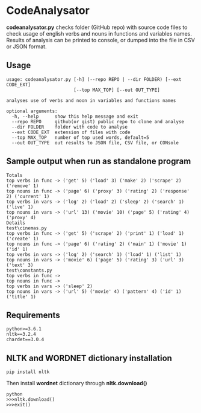 # CodeAnalysator

**codeanalysator.py** checks folder (GitHub repo) with source code files to check usage 
of english verbs and nouns in functions and variables names.
Results of analysis can be printed to console, or dumped into the file in CSV 
or JSON format. 

## Usage
```
usage: codeanalysator.py [-h] (--repo REPO | --dir FOLDER) [--ext CODE_EXT]
                         [--top MAX_TOP] [--out OUT_TYPE]

analyses use of verbs and noon in variables and functions names

optional arguments:
  -h, --help      show this help message and exit
  --repo REPO     github(or gist) public repo to clone and analyse
  --dir FOLDER    folder with code to analyse
  --ext CODE_EXT  extension of files with code
  --top MAX_TOP   number of top used words, default=5
  --out OUT_TYPE  out results to JSON file, CSV file, or CONsole
```

## Sample output when run as standalone program
```
Totals
top verbs in func -> ('get' 5) ('load' 3) ('make' 2) ('scrape' 2) ('remove' 1)
top nouns in func -> ('page' 6) ('proxy' 3) ('rating' 2) ('response' 2) ('current' 1)
top verbs in vars -> ('log' 2) ('load' 2) ('sleep' 2) ('search' 1) ('live' 1)
top nouns in vars -> ('url' 13) ('movie' 10) ('page' 5) ('rating' 4) ('proxy' 4)
Details
test\cinemas.py
top verbs in func -> ('get' 5) ('scrape' 2) ('print' 1) ('load' 1) ('create' 1)
top nouns in func -> ('page' 6) ('rating' 2) ('main' 1) ('movie' 1) ('id' 1)
top verbs in vars -> ('log' 2) ('search' 1) ('load' 1) ('list' 1)
top nouns in vars -> ('movie' 6) ('page' 5) ('rating' 3) ('url' 3) ('text' 3)
test\constants.py
top verbs in func -> 
top nouns in func -> 
top verbs in vars -> ('sleep' 2)
top nouns in vars -> ('url' 5) ('movie' 4) ('pattern' 4) ('id' 1) ('title' 1)
```

## Requirements
```
python>=3.6.1
nltk==3.2.4
chardet==3.0.4
```

## NLTK and WORDNET dictionary installation
```
pip install nltk
```
Then install **wordnet** dictionary through **nltk.download()**
```
python
>>>nltk.download()
>>>exit()
```

